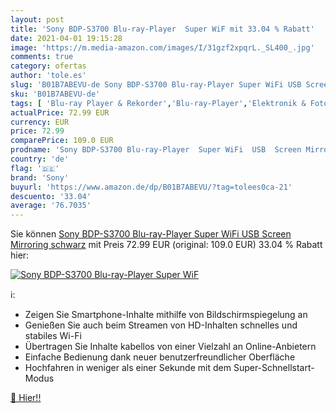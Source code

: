 ```yaml
---
layout: post
title: 'Sony BDP-S3700 Blu-ray-Player  Super WiF mit 33.04 % Rabatt'
date: 2021-04-01 19:15:28
image: 'https://m.media-amazon.com/images/I/31gzf2xpqrL._SL400_.jpg'
comments: true
category: ofertas
author: 'tole.es'
slug: 'B01B7ABEVU-de Sony BDP-S3700 Blu-ray-Player Super WiFi USB Screen...'
sku: 'B01B7ABEVU-de'
tags: [ 'Blu-ray Player & Rekorder','Blu-ray-Player','Elektronik & Foto','Fernseher & Heimkino','sony', ]
actualPrice: 72.99 EUR
currency: EUR
price: 72.99
comparePrice: 109.0 EUR
prodname: 'Sony BDP-S3700 Blu-ray-Player  Super WiFi  USB  Screen Mirroring  schwarz'
country: 'de'
flag: '🇩🇪'
brand: 'Sony'
buyurl: 'https://www.amazon.de/dp/B01B7ABEVU/?tag=tolees0ca-21'
descuento: '33.04'
average: '76.7035'
---
```


Sie können [Sony BDP-S3700 Blu-ray-Player  Super WiFi  USB  Screen Mirroring  schwarz](https://www.amazon.de/dp/B01B7ABEVU/?tag=tolees0ca-21) mit Preis 72.99 EUR (original: 109.0 EUR) 33.04 % Rabatt hier:

[![Sony BDP-S3700 Blu-ray-Player  Super WiF](https://m.media-amazon.com/images/I/31gzf2xpqrL._SL400_.jpg)](https://www.amazon.de/dp/B01B7ABEVU/?tag=tolees0ca-21)

ℹ️:

- Zeigen Sie Smartphone-Inhalte mithilfe von Bildschirmspiegelung an
- Genießen Sie auch beim Streamen von HD-Inhalten schnelles und stabiles Wi-Fi
- Übertragen Sie Inhalte kabellos von einer Vielzahl an Online-Anbietern
- Einfache Bedienung dank neuer benutzerfreundlicher Oberfläche
- Hochfahren in weniger als einer Sekunde mit dem Super-Schnellstart-Modus

[🛒 Hier!!](https://www.amazon.de/dp/B01B7ABEVU/?tag=tolees0ca-21)
